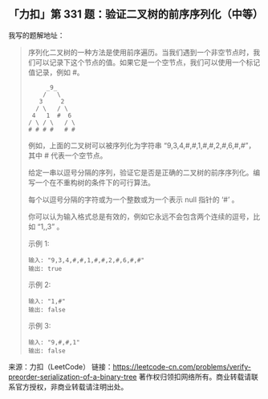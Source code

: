 ## 「力扣」第 331 题：验证二叉树的前序序列化（中等）

我写的题解地址：

> 序列化二叉树的一种方法是使用前序遍历。当我们遇到一个非空节点时，我们可以记录下这个节点的值。如果它是一个空节点，我们可以使用一个标记值记录，例如 #。
>
> ```
>      _9_
>     /   \
>    3     2
>   / \   / \
>  4   1  #  6
> / \ / \   / \
> # # # #   # #
> ```
>
> 例如，上面的二叉树可以被序列化为字符串 “9,3,4,#,#,1,#,#,2,#,6,#,#”，其中 # 代表一个空节点。
>
> 给定一串以逗号分隔的序列，验证它是否是正确的二叉树的前序序列化。编写一个在不重构树的条件下的可行算法。
>
> 每个以逗号分隔的字符或为一个整数或为一个表示 null 指针的 ‘#’ 。
>
> 你可以认为输入格式总是有效的，例如它永远不会包含两个连续的逗号，比如 “1,,3” 。
>
> 示例 1:
>
> ```
> 输入: "9,3,4,#,#,1,#,#,2,#,6,#,#"
> 输出: true
> ```
>
> 示例 2:
>
> ```
> 输入: "1,#"
> 输出: false
> ```
>
> 示例 3:
>
> ```
> 输入: "9,#,#,1"
> 输出: false
> ```

来源：力扣（LeetCode）
链接：https://leetcode-cn.com/problems/verify-preorder-serialization-of-a-binary-tree
著作权归领扣网络所有。商业转载请联系官方授权，非商业转载请注明出处。